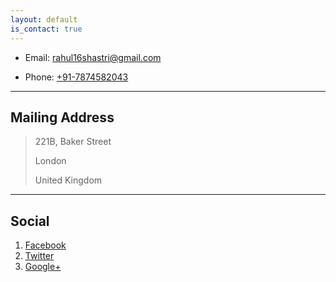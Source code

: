 ```yaml
---
layout: default
is_contact: true
---
```


* Email: [rahul16shastri@gmail.com](mailto:rahul16shastri@gmail.com)

* Phone: [+91-7874582043](tel:+91-7874582043)

---

## Mailing Address

> 221B, Baker Street
>
> London
>
> United Kingdom

---

## Social

1. [Facebook](#)
2. [Twitter](#)
3. [Google+](#)
